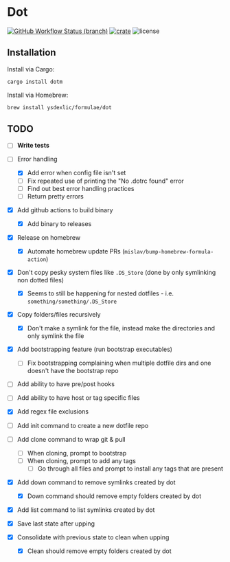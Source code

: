 # Dot

[![GitHub Workflow Status (branch)](https://img.shields.io/github/workflow/status/ysdexlic/dot/build/main)](https://github.com/ysdexlic/dot/actions)
[![crate](https://img.shields.io/crates/v/dotm.svg?color=brightgreen)](https://crates.io/crates/dotm)
![license](https://img.shields.io/crates/l/dotm)


## Installation

Install via Cargo:
```bash
cargo install dotm
```

Install via Homebrew:
```bash
brew install ysdexlic/formulae/dot
```

## TODO

- [ ] **Write tests**
- [ ] Error handling
  - [x] Add error when config file isn't set
  - [ ] Fix repeated use of printing the "No .dotrc found" error
  - [ ] Find out best error handling practices
  - [ ] Return pretty errors
- [x] Add github actions to build binary
  - [x] Add binary to releases
- [x] Release on homebrew
  - [x] Automate homebrew update PRs (`mislav/bump-homebrew-formula-action`)


- [x] Don't copy pesky system files like `.DS_Store` (done by only symlinking
  non dotted files)
  - [x] Seems to still be happening for nested dotfiles - i.e.
        `something/something/.DS_Store`
- [x] Copy folders/files recursively
  - [x] Don't make a symlink for the file, instead make the directories and only
    symlink the file


- [x] Add bootstrapping feature (run bootstrap executables)
  - [ ] Fix bootstrapping complaining when multiple dotfile dirs and one doesn't
        have the bootstrap repo
- [ ] Add ability to have pre/post hooks
- [ ] Add ability to have host or tag specific files


- [x] Add regex file exclusions

- [ ] Add init command to create a new dotfile repo
- [ ] Add clone command to wrap git & pull
  - [ ] When cloning, prompt to bootstrap
  - [ ] When cloning, prompt to add any tags
    - [ ] Go through all files and prompt to install any tags that are present
- [x] Add down command to remove symlinks created by dot
  - [x] Down command should remove empty folders created by dot
- [x] Add list command to list symlinks created by dot


- [x] Save last state after upping
- [x] Consolidate with previous state to clean when upping
  - [x] Clean should remove empty folders created by dot
